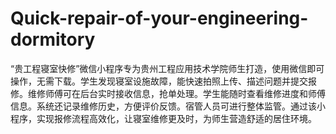 # Quick-repair-of-your-engineering-dormitory
“贵工程寝室快修”微信小程序专为贵州工程应用技术学院师生打造，使用微信即可操作，无需下载。学生发现寝室设施故障，能快速拍照上传、描述问题并提交报修。维修师傅可在后台实时接收信息，抢单处理。学生能随时查看维修进度和师傅信息。系统还记录维修历史，方便评价反馈。宿管人员可进行整体监管。通过该小程序，实现报修流程高效化，让寝室维修更及时，为师生营造舒适的居住环境。 
